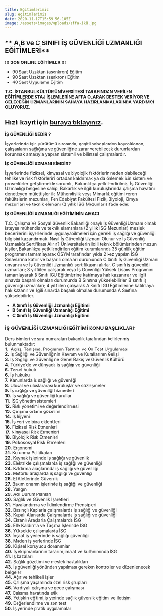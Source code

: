 ```yaml
---
title: Eğitimlerimiz
slug: egitimlerimiz
date: 2020-11-17T15:59:56.105Z
image: /assets/images/uploads/affa-ikü.jpg
---
```

##  ** A,B ve C SINIFI İŞ GÜVENLİĞİ UZMANLIĞI EĞİTİMLERİ**





 **!!! SON ONLINE EĞİTİMLER !!!** 

* 90 Saat Uzaktan (asenkron) Eğitim
* 90 Saat Uzaktan (senkron) Eğitim
* 40 Saat Uygulama Eğitim

**T﻿.C. İSTANBUL KÜLTÜR ÜNİVERSİTESİ TARAFINDAN VERİLEN EĞİTİMLERDE STAJ İŞLEMLERİNE AFFA OLARAK DESTEK VERİYOR VE GELECEĞİN UZMANLARININ SAHAYA HAZIRLANMALARINDA YARDIMCI OLUYORUZ.** 

## H﻿ızlı kayıt için [buraya tıklayınız](https://igesib.iku.edu.tr/tr/b-ve-c-sinifi-guvenligi-uzmanligi-egitimi).

**İŞ GÜVENLİĞİ NEDİR ?** 

İşyerlerinde işin yürütümü sırasında, çeşitli sebeplerden kaynaklanan, çalışanların sağlığına ve güvenliğine zarar verebilecek durumlardan korunmak amacıyla yapılan sistemli ve bilimsel çalışmalardır. 

**İŞ GÜVENLİĞİ UZMANI KİMDİR?** 

İşyerlerinde fiziksel, kimyasal ve biyolojik faktörlerin neden olabileceği tehlike ve risk faktörlerini ortadan kaldırmak ya da önlemek için sistem ve prosedürler geliştirmekle sorumlu, Bakanlıkça yetkilendirilmiş, İş Güvenliği Uzmanlığı belgesine sahip, Bakanlık ve ilgili kuruluşlarında çalışma hayatını denetleyen müfettişler ile Mühendislik veya Mimarlık eğitimi veren fakültelerin mezunları, Fen Edebiyat Fakültesi Fizik, Biyoloji, Kimya mezunları ve teknik elemanı (2 yıllık İSG Mezunları) ifade eder.  

**İŞ GÜVENLİĞİ UZMANLIĞI EĞİTİMİNİN AMACI** 

T.C. Çalışma Ve Sosyal Güvenlik Bakanlığı onaylı İş Güvenliği Uzmanı olmak isteyen mühendis ve teknik elamanlara (2 yıllık İSG Mezunları) mesleki becerilerini işyerlerinde uygulayabilmeleri için gerekli iş sağlığı ve güvenliği bilgisini kazandırmak.  Nasıl İş Güvenliği Uzmanı Olunur ve İş Güvenliği Uzmanlığı Sertifikası Alınır? Üniversitelerin ilgili teknik bölümlerinden mezun kişiler, Bakanlıkça yetkilendirilen eğitim kurumlarında 35 günlük eğitim programını tamamlayarak ÖSYM tarafından yılda 2 kez yapılan İSG Sınavlarına katılır ve başarılı olmaları durumunda C Sınıfı İş Güvenliği Uzmanı unvanını ve İş Güvenliği Uzmanlığı sertifikasını alırlar.  C sınıfı iş güvenliği uzmanları; 3 yıl fiilen çalışarak veya İş Güvenliği Yüksek Lisans Programını tamamlayarak B Sınıfı IGU Eğitimlerine katılmaya hak kazanırlar ve ilgili sınavda başarılı olmaları durumunda B Sınıfına yükselebilirler.  B sınıfı iş güvenliği uzmanları; 4 yıl fiilen çalışarak A Sınıfı IGU Eğitimlerine katılmaya hak kazanır ve ilgili sınavda başarılı olmaları durumunda A Sınıfına yükselebilirler.

* **A Sınıfı İş Güvenliği Uzmanlığı Eğitimi**
* **B Sınıfı İş Güvenliği Uzmanlığı Eğitimi**
* **C Sınıfı İş Güvenliği Uzmanlığı Eğitimi**

### İŞ GÜVENLİĞİ UZMANLIĞI EĞİTİMİ KONU BAŞLIKLARI:

Ders isimleri ve sıra numaraları bakanlık tarafından belirlenmiş bulunmaktadır:\
**1.**  Açılış, Tanışma, Programın Tanıtımı ve Ön Test Uygulaması\
**2.** İş Sağlığı ve Güvenliğinin Kavram ve Kurallarının Gelişi\
**3.** İş Sağlığı ve Güvenliğine Genel Bakış ve Güvenlik Kültürü\
**4.** Türkiye’de ve dünyada iş sağlığı ve güvenliği\
**5.** Temel hukuk\
**6.** İş hukuku\
**7.** Kanunlarda iş sağlığı ve güvenliği\
**8.** Ulusal ve uluslararası kuruluşlar ve sözleşmeler\
**9.** İş sağlığı ve güvenliği hizmetleri\
**10.** İş sağlığı ve güvenliği kurulları\
**11.** İSG yönetim sistemleri\
**12.** Risk yönetimi ve değerlendirmesi\
**13.** Çalışma ortamı gözetimi\
**14.** İş hijyeni\
**15.** İş yeri ve bina eklentileri\
**16.** Fiziksel Risk Etmenleri\
**17.** Kimyasal Risk Etmenleri\
**18.** Biyolojik Risk Etmenleri\
**19.** Psikososyal Risk Etmenleri\
**20.** Ergonomi\
**21.** Korunma Politikaları\
**22.** Kaynak işlerinde iş sağlığı ve güvenlik\
**23.** Elektrikle çalışmalarda iş sağlığı ve güvenliği\
**24.** Kaldırma araçlarında iş sağlığı ve güvenliği\
**25.** Motorlu araçlarda iş sağlığı ve güvenliği\
**26.** El Aletlerinde Güvenlik\
**27.** Bakım onarım işlerinde iş sağlığı ve güvenliği\
**28.** Yangın\
**29.** Acil Durum Planları\
**30.** Sağlık ve Güvenlik İşaretleri\
**31.** Havalandırma ve İklimlendirme Prensipleri\
**32.** Basınçlı Kaplarla çalışmalarda iş sağlığı ve güvenliği\
**33.** Kapalı Alanlarda Çalışmalarda iş sağlığı ve güvenliği\
**34.** Ekranlı Araçlarla Çalışmalarda İSG\
**35.** Elle Kaldırma ve Taşıma İşlerinde İSG\
**36.** Yüksekte çalışmalarda İSG\
**37.** İnşaat iş yerlerinde iş sağlığı güvenliği\
**38.** Maden iş yerlerinde İSG\
**39.** Kişisel koruyucu donanımlar\
**40.** İş ekipmanlarının tasarım,imalat ve kullanımında İSG\
**41.** İş kazaları\
**42.** Sağlık gözetimi ve meslek hastalıkları\
**43.** İş güvenliği yönünden yapılması gereken kontroller ve düzenlenecek belgeler\
**44.** Ağır ve tehlikeli işler\
**45.** Çalışma yaşamında özel risk grupları\
**46.** Vardiyalı çalışma ve gece çalışması\
**47.** Çalışma hayatında etik\
**48.** Yetişkin eğitimi,iş yerinde sağlık güvenlik eğitimi ve iletişim\
**49.** Değerlendirme ve son test\
**50.** İş yerinde pratik uygulamalar

<!--EndFragment-->

![]()